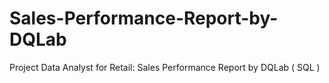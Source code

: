 # Sales-Performance-Report-by-DQLab
Project Data Analyst for Retail: Sales Performance Report by DQLab ( SQL )
